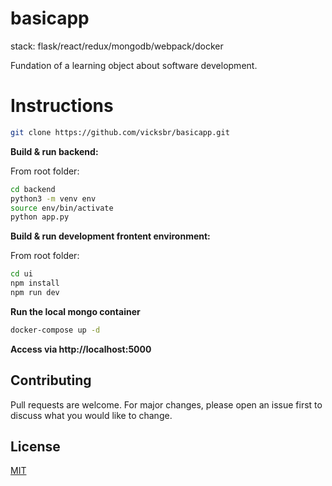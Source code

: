 # basicapp

stack: flask/react/redux/mongodb/webpack/docker

Fundation of a learning object about software development.


# Instructions

```bash
git clone https://github.com/vicksbr/basicapp.git
```

**Build & run backend:**

From root folder:

```bash
cd backend
python3 -m venv env
source env/bin/activate
python app.py
```

**Build & run development frontent environment:**

From root folder:

```bash
cd ui
npm install
npm run dev
```

**Run the local mongo container**

```bash
docker-compose up -d 
```
**Access via http://localhost:5000**

## Contributing
Pull requests are welcome. For major changes, please open an issue first to discuss what you would like to change.

## License
[MIT](https://choosealicense.com/licenses/mit/)


